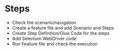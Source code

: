 # Steps
- Check the scenario/navigation
- Create a feature file and add Scenario and Steps
- Create Step Definition/Glue Code for the steps
- Add Selenium WebDriver code
- Run Feature file and check the execution
